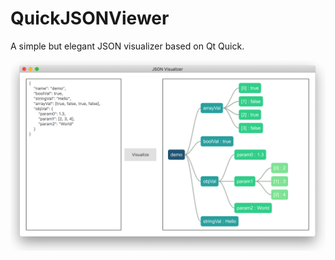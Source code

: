 # QuickJSONViewer
A simple but elegant JSON visualizer based on Qt Quick.

![Screenshot](screenshot.png)